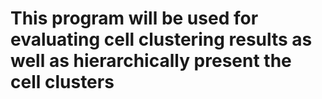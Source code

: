
# This program will be used for evaluating cell clustering results as well as hierarchically present the cell clusters

